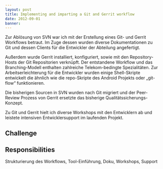 ```yaml
---
layout: post
title: Implementing and imparting a Git and Gerrit workflow
date: 2012-09-01
banner: 
---
```


Zur Ablösung von SVN war ich mit der Erstellung eines Git- und Gerrit Workflows betraut.
Im Zuge dessen wurden diverse Dokumentationen zu Git und dessen Clients für die Entwickler der Abteilung angefertigt.

Außerdem wurde Gerrit installiert, konfiguriert, sowie mit den Repository-Hosts der Git Repositorien verknüpft.
Der entstandene Workflow und das Branching-Modell enthalten zahlreiche Telekom-bedingte Spezialitäten.
Zur Arbeitserleichterung für die Entwickler wurden einige Shell-Skripte entwickelt die ähnlich wie die repo-Skripte des Android Projekts oder „git-flow“ funktionieren.

Die bisherigen Sourcen in SVN wurden nach Git migriert und der Peer-Review Prozess von Gerrit ersetzte das bisherige Qualitätssicherungs-Konzept.

Zu Git und Gerrit hielt ich diverse Workshops mit den Entwicklern ab und leistete intensiven Entwicklersupport im laufenden Projekt.

## Challenge



## Responsibilities

Strukturierung des Workflows, Tool-Einführung, Doku, Workshops, Support